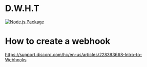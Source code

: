 # D.W.H.T

[![Node.js Package](https://github.com/North-dev/D.W.H.T/actions/workflows/npm-publish.yml/badge.svg?branch=main&event=status)](https://github.com/North-dev/D.W.H.T/actions/workflows/npm-publish.yml)

# How to create a webhook

https://support.discord.com/hc/en-us/articles/228383668-Intro-to-Webhooks
